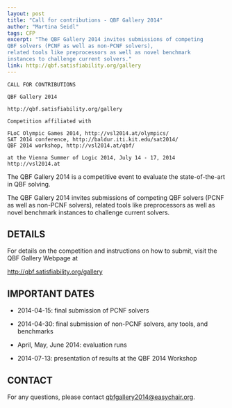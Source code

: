 ```yaml
---
layout: post
title: "Call for contributions - QBF Gallery 2014"
author: "Martina Seidl"
tags: CFP
excerpt: "The QBF Gallery 2014 invites submissions of competing
QBF solvers (PCNF as well as non-PCNF solvers),
related tools like preprocessors as well as novel benchmark
instances to challenge current solvers."
link: http://qbf.satisfiability.org/gallery
---
```

    CALL FOR CONTRIBUTIONS
    
    QBF Gallery 2014

    http://qbf.satisfiability.org/gallery

    Competition affiliated with

    FLoC Olympic Games 2014, http://vsl2014.at/olympics/
    SAT 2014 conference, http://baldur.iti.kit.edu/sat2014/
    QBF 2014 workshop, http://vsl2014.at/qbf/

    at the Vienna Summer of Logic 2014, July 14 - 17, 2014
    http://vsl2014.at


The QBF Gallery 2014 is a competitive event to evaluate
the state-of-the-art in QBF solving.

The QBF Gallery 2014 invites submissions of competing
QBF solvers (PCNF as well as non-PCNF solvers),
related tools like preprocessors as well as novel benchmark
instances to challenge current solvers.


## DETAILS

For details on the competition and instructions on how to submit,
visit the QBF Gallery Webpage at

http://qbf.satisfiability.org/gallery


## IMPORTANT DATES

* 2014-04-15: final submission of PCNF solvers

* 2014-04-30: final submission of non-PCNF solvers, any tools, and benchmarks

* April, May, June 2014: evaluation runs

* 2014-07-13: presentation of results at the QBF 2014 Workshop


## CONTACT

For any questions, please contact  qbfgallery2014@easychair.org.
